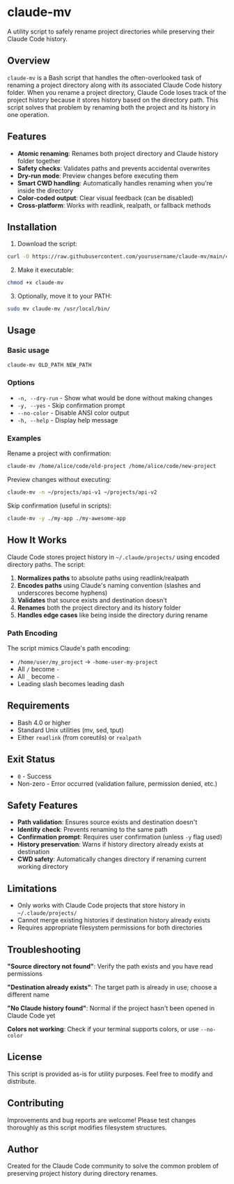 # claude-mv

A utility script to safely rename project directories while preserving their Claude Code history.

## Overview

`claude-mv` is a Bash script that handles the often-overlooked task of renaming a project directory along with its associated Claude Code history folder. When you rename a project directory, Claude Code loses track of the project history because it stores history based on the directory path. This script solves that problem by renaming both the project and its history in one operation.

## Features

- **Atomic renaming**: Renames both project directory and Claude history folder together
- **Safety checks**: Validates paths and prevents accidental overwrites
- **Dry-run mode**: Preview changes before executing them
- **Smart CWD handling**: Automatically handles renaming when you're inside the directory
- **Color-coded output**: Clear visual feedback (can be disabled)
- **Cross-platform**: Works with readlink, realpath, or fallback methods

## Installation

1. Download the script:
```bash
curl -O https://raw.githubusercontent.com/yourusername/claude-mv/main/claude-mv
```

2. Make it executable:
```bash
chmod +x claude-mv
```

3. Optionally, move it to your PATH:
```bash
sudo mv claude-mv /usr/local/bin/
```

## Usage

### Basic usage
```bash
claude-mv OLD_PATH NEW_PATH
```

### Options
- `-n, --dry-run` - Show what would be done without making changes
- `-y, --yes` - Skip confirmation prompt
- `--no-color` - Disable ANSI color output
- `-h, --help` - Display help message

### Examples

Rename a project with confirmation:
```bash
claude-mv /home/alice/code/old-project /home/alice/code/new-project
```

Preview changes without executing:
```bash
claude-mv -n ~/projects/api-v1 ~/projects/api-v2
```

Skip confirmation (useful in scripts):
```bash
claude-mv -y ./my-app ./my-awesome-app
```

## How It Works

Claude Code stores project history in `~/.claude/projects/` using encoded directory paths. The script:

1. **Normalizes paths** to absolute paths using readlink/realpath
2. **Encodes paths** using Claude's naming convention (slashes and underscores become hyphens)
3. **Validates** that source exists and destination doesn't
4. **Renames** both the project directory and its history folder
5. **Handles edge cases** like being inside the directory during rename

### Path Encoding

The script mimics Claude's path encoding:
- `/home/user/my_project` → `-home-user-my-project`
- All `/` become `-`
- All `_` become `-`
- Leading slash becomes leading dash

## Requirements

- Bash 4.0 or higher
- Standard Unix utilities (mv, sed, tput)
- Either `readlink` (from coreutils) or `realpath`

## Exit Status

- `0` - Success
- Non-zero - Error occurred (validation failure, permission denied, etc.)

## Safety Features

- **Path validation**: Ensures source exists and destination doesn't
- **Identity check**: Prevents renaming to the same path
- **Confirmation prompt**: Requires user confirmation (unless `-y` flag used)
- **History preservation**: Warns if history directory already exists at destination
- **CWD safety**: Automatically changes directory if renaming current working directory

## Limitations

- Only works with Claude Code projects that store history in `~/.claude/projects/`
- Cannot merge existing histories if destination history already exists
- Requires appropriate filesystem permissions for both directories

## Troubleshooting

**"Source directory not found"**: Verify the path exists and you have read permissions

**"Destination already exists"**: The target path is already in use; choose a different name

**"No Claude history found"**: Normal if the project hasn't been opened in Claude Code yet

**Colors not working**: Check if your terminal supports colors, or use `--no-color`

## License

This script is provided as-is for utility purposes. Feel free to modify and distribute.

## Contributing

Improvements and bug reports are welcome! Please test changes thoroughly as this script modifies filesystem structures.

## Author

Created for the Claude Code community to solve the common problem of preserving project history during directory renames.